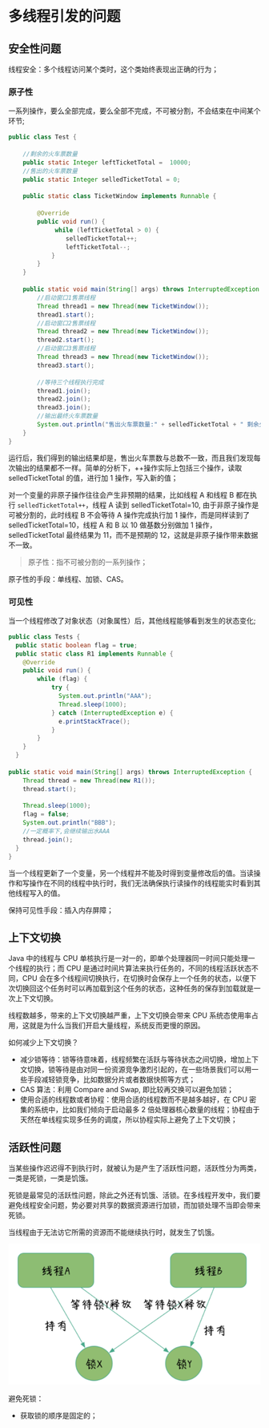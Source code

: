 # 多线程引发的问题

## 安全性问题

线程安全：多个线程访问某个类时，这个类始终表现出正确的行为；

### 原子性

一系列操作，要么全部完成，要么全部不完成，不可被分割，不会结束在中间某个环节;

```java
public class Test {

    //剩余的火车票数量
    public static Integer leftTicketTotal =  10000;
    //售出的火车票数量
    public static Integer selledTicketTotal = 0;

    public static class TicketWindow implements Runnable {

        @Override
        public void run() {
             while (leftTicketTotal > 0) {
                selledTicketTotal++;
                leftTicketTotal--;
            }
        }
    }

    public static void main(String[] args) throws InterruptedException {
        //启动窗口1售票线程
        Thread thread1 = new Thread(new TicketWindow());
        thread1.start();
        //启动窗口2售票线程
        Thread thread2 = new Thread(new TicketWindow());
        thread2.start();
        //启动窗口3售票线程
        Thread thread3 = new Thread(new TicketWindow());
        thread3.start();

        //等待三个线程执行完成
        thread1.join();
        thread2.join();
        thread3.join();
        //输出最终火车票数量
        System.out.println("售出火车票数量:" + selledTicketTotal + " 剩余火车票数量:" + leftTicketTotal);
    }
}
```

运行后，我们得到的输出结果却是，售出火车票数与总数不一致，而且我们发现每次输出的结果都不一样。简单的分析下，++操作实际上包括三个操作，读取 selledTicketTotal 的值，进行加 1 操作，写入新的值；

对一个变量的非原子操作往往会产生非预期的结果，比如线程 A 和线程 B 都在执行 `selledTicketTotal++`，线程 A 读到 selledTicketTotal=10, 由于非原子操作是可被分割的，此时线程 B 不会等待 A 操作完成执行加 1 操作，而是同样读到了 selledTicketTotal=10，线程 A 和 B 以 10 做基数分别做加 1 操作，selledTicketTotal 最终结果为 11，而不是预期的 12，这就是非原子操作带来数据不一致。

> 原子性：指不可被分割的一系列操作；

原子性的手段：单线程、加锁、CAS。

### 可见性

当一个线程修改了对象状态（对象属性）后，其他线程能够看到发生的状态变化;

```java
public class Tests {
  public static boolean flag = true;
  public static class R1 implements Runnable {
    @Override
    public void run() {
        while (flag) {
            try {
              System.out.println("AAA");
              Thread.sleep(1000);
            } catch (InterruptedException e) {
              e.printStackTrace();
            }
        }
    }
  }
  
public static void main(String[] args) throws InterruptedException {
    Thread thread = new Thread(new R1());
    thread.start();

    Thread.sleep(1000);
    flag = false;
    System.out.println("BBB");
    //一定概率下,会继续输出水AAA
    thread.join();
  }
}
```

当一个线程更新了一个变量，另一个线程并不能及时得到变量修改后的值。当读操作和写操作在不同的线程中执行时，我们无法确保执行读操作的线程能实时看到其他线程写入的值。



保持可见性手段：插入内存屏障；

## 上下文切换

Java 中的线程与 CPU 单核执行是一对一的，即单个处理器同一时间只能处理一个线程的执行；而 CPU 是通过时间片算法来执行任务的，不同的线程活跃状态不同，CPU 会在多个线程间切换执行，在切换时会保存上一个任务的状态，以便下次切换回这个任务时可以再加载到这个任务的状态，这种任务的保存到加载就是一次上下文切换。

线程数越多，带来的上下文切换越严重，上下文切换会带来 CPU 系统态使用率占用，这就是为什么当我们开启大量线程，系统反而更慢的原因。



如何减少上下文切换？

- 减少锁等待：锁等待意味着，线程频繁在活跃与等待状态之间切换，增加上下文切换，锁等待是由对同一份资源竞争激烈引起的，在一些场景我们可以用一些手段减轻锁竞争，比如数据分片或者数据快照等方式；
- CAS 算法：利用 Compare and Swap, 即比较再交换可以避免加锁；
- 使用合适的线程数或者协程：使用合适的线程数而不是越多越好，在 CPU 密集的系统中，比如我们倾向于启动最多 2 倍处理器核心数量的线程；协程由于天然在单线程实现多任务的调度，所以协程实际上避免了上下文切换；

## 活跃性问题

当某些操作迟迟得不到执行时，就被认为是产生了活跃性问题，活跃性分为两类，一类是死锁，一类是饥饿。

死锁是最常见的活跃性问题，除此之外还有饥饿、活锁。在多线程开发中，我们要避免线程安全问题，势必要对共享的数据资源进行加锁，而加锁处理不当即会带来死锁。

当线程由于无法访它所需的资源而不能继续执行时，就发生了饥饿。

![image-20210726233808629](asserts/image-20210726233808629.png)

避免死锁：

- 获取锁的顺序是固定的；

